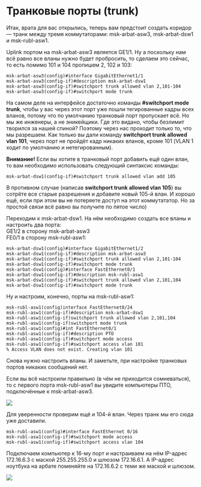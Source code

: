 # Транковые порты \(trunk\)

Итак, врата для вас открылись, теперь вам предстоит создать коридор — транк между тремя коммутаторами: msk-arbat-asw3, msk-arbat-dsw1 и msk-rubl-asw1.

Uplink портом на msk-arbat-asw3 является GE1/1. Ну а поскольку нам всё равно все вланы нужно будет пробросить, то сделаем это сейчас, то есть помимо 101 и 104 пропишем 2, 102 и 103:

```text
msk-arbat-asw3(config)#interface GigabitEthernet1/1
msk-arbat-asw3(config-if)#description msk-arbat-dsw1
msk-arbat-asw3(config-if)#switchport trunk allowed vlan 2,101-104
msk-arbat-asw3(config-if)#switchport mode trunk
```

На самом деле на интерфейсе достаточно команды **\#switchport mode trunk**, чтобы у вас через этот порт уже пошли тегированные кадры всех вланов, потому что по умолчанию транковый порт пропускает всё. Но мы же инженеры, а не эникейщики. Где это видано, чтобы безлимит творился за нашей спиной? Поэтому через нас проходит только то, что мы разрешаем. Как только вы дали команду **switchport trunk allowed vlan 101**, через порт не пройдёт кадр никаких вланов, кроме 101 \(VLAN 1 ходит по умолчанию и нетегированным\).

**Внимание!** Если вы хотите в транковый порт добавить ещё один влан, то вам необходимо использовать следующий синтаксис команды:

```text
msk-arbat-dsw1(config-if)#switchport trunk allowed vlan add 105
```

В противном случае \(написав **switchport trunk allowed vlan 105**\) вы сотрёте все старые разрешения и добавите новый 105-й влан. И хорошо ещё, если при этом вы не потеряете доступ на этот коммутататор. Но за простой связи всё равно вы получите по пятое число\)

Переходим к msk-arbat-dsw1. На нём необходимо создать все вланы и настроить два порта:  
GE1/2 в сторону msk-arbat-asw3  
FE0/1 в сторону msk-rubl-asw1:

```text
msk-arbat-dsw1(config)#interface GigabitEthernet1/2
msk-arbat-dsw1(config-if)#description msk-arbat-asw3
msk-arbat-dsw1(config-if)#switchport trunk allowed vlan 2,101-104
msk-arbat-dsw1(config-if)#switchport mode trunk
msk-arbat-dsw1(config)#interface FastEthernet0/1
msk-arbat-dsw1(config-if)#description msk-rubl-asw1
msk-arbat-dsw1(config-if)#switchport trunk allowed vlan 2,101,104
msk-arbat-dsw1(config-if)#switchport mode trunk
```

Ну и настроим, конечно, порты на msk-rubl-asw1:

```text
msk-rubl-asw1(config)interface FastEthernet0/24
msk-rubl-asw1(config-if)#description msk-arbat-dsw1
msk-rubl-asw1(config-if)switchport trunk allowed vlan 2,101,104
msk-rubl-asw1(config-if)switchport mode trunk
msk-rubl-asw1(config)#int FastEthernet0/1
msk-rubl-asw1(config-if)#description PTO
msk-rubl-asw1(config-if)#switchport mode access 
msk-rubl-asw1(config-if)#switchport access vlan 101
% Access VLAN does not exist. Creating vlan 101
```

Снова нужно настроить вланы. И заметьте, при настройке транковых портов никаких сообщений нет.

Если вы всё настроили правильно \(в чём не приходится сомневаться\), то с первого порта msk-rubl-asw1 вы увидите компьютеры ПТО, подключённые к msk-arbat-asw3.

![](https://dan4i4ek.info/src/0_7f9ae_c95dc776_XL.jpg)

Для уверенности проверим ещё и 104-й влан. Через транк мы его сюда уже доставили.

```text
msk-rubl-asw1(config)#interface FastEthernet 0/16
msk-rubl-asw1(config-if)#switchport mode access 
msk-rubl-asw1(config-if)#switchport access vlan 104
```

Подключаем компьютер к 16-му порт и настраиваем на нём IP-адрес 172.16.6.3 с маской 255.255.255.0 и шлюзом 172.16.6.1. А IP-адрес ноутбука на арбате поменяйте на 172.16.6.2 с теми же маской и шлюзом.

![](https://dan4i4ek.info/src/0_7f9af_f9f2e823_XL.jpg)

